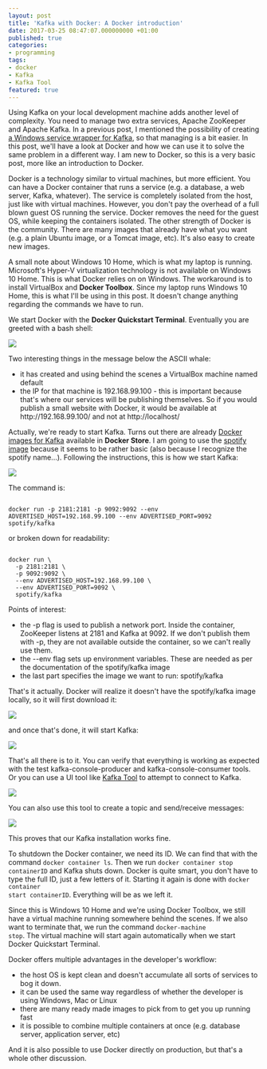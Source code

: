```yaml
---
layout: post
title: 'Kafka with Docker: A Docker introduction'
date: 2017-03-25 08:47:07.000000000 +01:00
published: true
categories:
- programming
tags:
- docker
- Kafka
- Kafka Tool
featured: true
---
```


Using Kafka on your local development machine adds another level of complexity. You need to manage two extra services, Apache ZooKeeper and Apache Kafka. In a previous post, I mentioned the possibility of creating <a href="{{ site.baseurl }}/2017/03/04/kafka-windows-service-wrapper.html">a Windows service wrapper for Kafka</a>, so that managing is a bit easier. In this post, we'll have a look at Docker and how we can use it to solve the same problem in a different way. I am new to Docker, so this is a very basic post, more like an introduction to Docker.<!--more-->

Docker is a technology similar to virtual machines, but more efficient. You can have a Docker container that runs a service (e.g. a database, a web server, Kafka, whatever). The service is completely isolated from the host, just like with virtual machines. However, you don't pay the overhead of a full blown guest OS running the service. Docker removes the need for the guest OS, while keeping the containers isolated. The other strength of Docker is the community. There are many images that already have what you want (e.g. a plain Ubuntu image, or a Tomcat image, etc). It's also easy to create new images.

A small note about Windows 10 Home, which is what my laptop is running. Microsoft's Hyper-V virtualization technology is not available on Windows 10 Home. This is what Docker relies on on Windows. The workaround is to install VirtualBox and <strong>Docker Toolbox</strong>. Since my laptop runs Windows 10 Home, this is what I'll be using in this post. It doesn't change anything regarding the commands we have to run.

We start Docker with the <strong>Docker Quickstart Terminal</strong>. Eventually you are greeted with a bash shell:

<img src="{{ site.baseurl }}/assets/2017/docker-shell.png" />

Two interesting things in the message below the ASCII whale:
<ul>
<li>it has created and using behind the scenes a VirtualBox machine named default</li>
<li>the IP for that machine is 192.168.99.100 - this is important because that's where our services will be publishing themselves. So if you would publish a small website with Docker, it would be available at http://192.168.99.100/ and not at http://localhost/</li>
</ul>

Actually, we're ready to start Kafka. Turns out there are already <a href="https://store.docker.com/search?q=kafka&source=community&type=image" target="_blank">Docker images for Kafka</a> available in <strong>Docker Store</strong>. I am going to use the <a href="https://store.docker.com/community/images/spotify/kafka" target="_blank">spotify image</a> because it seems to be rather basic (also because I recognize the spotify name...). Following the instructions, this is how we start Kafka:

<img src="{{ site.baseurl }}/assets/2017/docker-kafka-command-line.png" />

The command is:

```

docker run -p 2181:2181 -p 9092:9092 --env ADVERTISED_HOST=192.168.99.100 --env ADVERTISED_PORT=9092 spotify/kafka

```

or broken down for readability:

```

docker run \
  -p 2181:2181 \
  -p 9092:9092 \
  --env ADVERTISED_HOST=192.168.99.100 \
  --env ADVERTISED_PORT=9092 \
  spotify/kafka

```

Points of interest:
<ul>
<li>the -p flag is used to publish a network port. Inside the container, ZooKeeper listens at 2181 and Kafka at 9092. If we don't publish them with -p, they are not available outside the container, so we can't really use them.</li>
<li>the --env flag sets up environment variables. These are needed as per the documentation of the spotify/kafka image</li>
<li>the last part specifies the image we want to run: spotify/kafka</li>
</ul>

That's it actually. Docker will realize it doesn't have the spotify/kafka image locally, so it will first download it:

<img src="{{ site.baseurl }}/assets/2017/docker-download.png" />

and once that's done, it will start Kafka:

<img src="{{ site.baseurl }}/assets/2017/docker-kafka.png" />

That's all there is to it. You can verify that everything is working as expected with the test kafka-console-producer and kafka-console-consumer tools. Or you can use a UI tool like <a href="http://www.kafkatool.com/" target="_blank">Kafka Tool</a> to attempt to connect to Kafka.

<img src="{{ site.baseurl }}/assets/2017/kafka-tool.png" />

You can also use this tool to create a topic and send/receive messages:

<img src="{{ site.baseurl }}/assets/2017/kafka-tool-message.png" />

This proves that our Kafka installation works fine.

To shutdown the Docker container, we need its ID. We can find that with the command <code>docker container ls</code>. Then we run <code>docker container stop containerID</code> and Kafka shuts down. Docker is quite smart, you don't have to type the full ID, just a few letters of it. Starting it again is done with <code>docker container start containerID</code>. Everything will be as we left it.

Since this is Windows 10 Home and we're using Docker Toolbox, we still have a virtual machine running somewhere behind the scenes. If we also want to terminate that, we run the command <code>docker-machine stop</code>. The virtual machine will start again automatically when we start Docker Quickstart Terminal.

Docker offers multiple advantages in the developer's workflow:
<ul>
<li>the host OS is kept clean and doesn't accumulate all sorts of services to bog it down.</li>
<li>it can be used the same way regardless of whether the developer is using Windows, Mac or Linux</li>
<li>there are many ready made images to pick from to get you up running fast</li>
<li>it is possible to combine multiple containers at once (e.g. database server, application server, etc)</li>
</ul>

And it is also possible to use Docker directly on production, but that's a whole other discussion.

